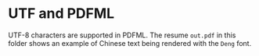 # UTF and PDFML

UTF-8 characters are supported in PDFML. The resume `out.pdf` in this folder shows an example of Chinese text being rendered with the `Deng` font.